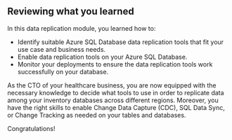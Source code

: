 ## Reviewing what you learned

In this data replication module, you learned how to:

- Identify suitable Azure SQL Database data replication tools that fit your use case and business needs.
- Enable data replication tools on your Azure SQL Database.
- Monitor your deployments to ensure the data replication tools work successfully on your database.

As the CTO of your healthcare business, you are now equipped with the necessary knowledge to decide what tools to use in order to replicate data among your inventory databases across different regions. Moreover, you have the right skills to enable Change Data Capture (CDC), SQL Data Sync, or Change Tracking as needed on your tables and databases.

Congratulations!
